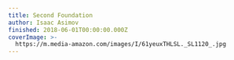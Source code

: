 ```yaml
---
title: Second Foundation
author: Isaac Asimov
finished: 2018-06-01T00:00:00.000Z
coverImage: >-
  https://m.media-amazon.com/images/I/61yeuxTHLSL._SL1120_.jpg
---
```

